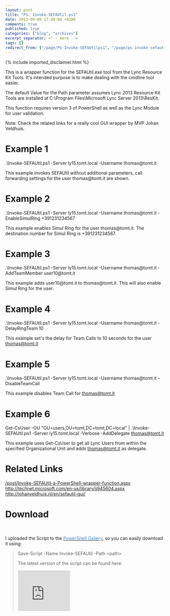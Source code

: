 ```yaml
---
layout: post
title: "PS: Invoke-SEFAUtil.ps1"
date: 2013-09-08 17:49:00 +0200
comments: true
published: true
categories: ["blog", "archives"]
excerpt_separator: <!-- more -->
tags: []
redirect_from: ["/page/PS-Invoke-SEFAUtilps1", "/page/ps-invoke-sefautilps1"]
---
```

<!-- more -->
{% include imported_disclaimer.html %}
<p>This is a wrapper function for the SEFAUtil.exe tool from the Lync Resource Kit Tools. It's intended purpose is to make dealing with the cmdline tool easier.</p>  <p>The default Value for the Path parameter assumes Lync 2013 Resource Kit Tools are installed at C:\Program Files\Microsoft Lync Server 2013\ResKit.</p>  <p>This function requires version 3 of PowerShell as well as the Lync Module for user validation.</p>  <p>Note: Check the related links for a really cool GUI wrapper by MVP Johan Veldhuis.</p>  <h1>Example 1</h1>  <p>.\Invoke-SEFAUtil.ps1 -Server ly15.tomt.local -Username thomas@tomt.it </p>  <p>This example invokes SEFAUtil without additional parameters, call forwarding settings for the user thomas@tomt.it are shown.</p>  <h1>Example 2</h1>  <p>.\Invoke-SEFAUtil.ps1 -Server ly15.tomt.local -Username thomas@tomt.it -EnableSimulRing +391231234567 </p>  <p>This example enables Simul Ring for the user thomas@tomt.it. The destination number for Simul Ring is +391231234567.</p>  <h1>Example 3</h1>  <p>.\Invoke-SEFAUtil.ps1 -Server ly15.tomt.local -Username thomas@tomt.it -AddTeamMember user10@tomt.it </p>  <p>This example adds user10@tomt.it to thomas@tomt.it. This will also enable Simul Ring for the user.</p>  <h1>Example 4</h1>  <p>.\Invoke-SEFAUtil.ps1 -Server ly15.tomt.local -Username thomas@tomt.it -DelayRingTeam 10 </p>  <p>This example set's the delay for Team Calls to 10 seconds for the user <a href="mailto:thomas@tomt.it">thomas@tomt.it</a></p>  <h1>Example 5</h1>  <p>.\Invoke-SEFAUtil.ps1 -Server ly15.tomt.local -Username thomas@tomt.it –DisableTeamCall</p>  <p>This example disables Team Call for <a href="mailto:thomas@tomt.it">thomas@tomt.it</a></p>  <h1>Example 6</h1>  <p>Get-CsUser -OU "OU=users,OU=tomt,DC=tomt,DC=local" | .\Invoke-SEFAUtil.ps1 -Server ly15.tomt.local -Verbose -AddDelegate <a href="mailto:thomas@tomt.it">thomas@tomt.it</a></p>  <p>This example uses Get-CsUser to get all Lync Users from within the specified Organizational Unit and adds <a href="mailto:thomas@tomt.it">thomas@tomt.it</a> as delegate.</p>  <p></p>  <h1>Related Links</h1>  <p><a href="/post/Invoke-SEFAUtil-a-PowerShell-wrapper-function.aspx">/post/Invoke-SEFAUtil-a-PowerShell-wrapper-function.aspx</a>     <br><a href="http://technet.microsoft.com/en-us/library/jj945604.aspx">http://technet.microsoft.com/en-us/library/jj945604.aspx</a>     <br><a title="http://johanveldhuis.nl/en/sefautil-gui/" href="http://johanveldhuis.nl/en/sefautil-gui/">http://johanveldhuis.nl/en/sefautil-gui/</a></p>  <h1>Download&nbsp;</h1><strong>&nbsp; </strong><p>I uploaded the Script to the <a href="https://www.powershellgallery.com/packages/Invoke-SEFAUtil" target="_blank"><font color="#428bca">PowerShell Gallery</font></a>, so you can easily download it&nbsp;using:</p><p><blockquote><p> Save-Script -Name Invoke-SEFAUtil -Path &lt;path&gt;&nbsp;&nbsp;<br></code></p><p>The latest version of the script can be found here:</p>  <p><iframe width="165" height="128" src="https://skydrive.live.com/embed?cid=9BFCE0941114C6E8&amp;resid=9BFCE0941114C6E8%2113252&amp;authkey=ACsbIC9ezwzD9-w" frameborder="0" scrolling="no"></iframe></p>
